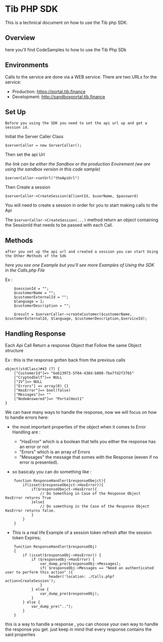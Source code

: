 
# Tib PHP SDK 

This is a technical document on how to use the Tib php SDK.

## Overview 

here you'll find CodeSamples to how to use the Tib Php SDk 

## Environments

Calls to the service are done via a WEB service. There are two URLs for the service:
* Production: https://portal.tib.finance    
* Development: http://sandboxportal.tib.finance

## Set Up 
` Before you using the SDK you need to set the api url up and get a session id. `

Initiat the Server Caller Class  

``` $serverCaller = new ServerCaller(); ```

Then set the api Url 

*the link can be either the Sandbox or the production Envirement (we are using the sandbox version in this code sample)*

``` $serverCaller->setUrl("theApiUrl") ```  

Then Create a session

``` $serverCaller->CreateSession($ClientId, $userName, $password) ```

You will need to create a session in order for you to start making calls to the Api 

The ``` $serverCaller->CreateSession(...) ``` method return an object containing the SessionId that needs to be passed with each Call.

## Methods 

` after you set up the api url and created a session you can start Using the Other Methods of the Sdk `

*here you see one Example but you'll see more Examples of Using the SDK in the Calls.php File*


Ex :

``` 
    $sessionId = "";  
    $customerName = "";
    $customerExternalId = ""; 
    $language = 1; 
    $customerDescription = ""; 

    $result = $serverCaller->createCustomer($customerName, $customerExternalId, $language, $customerDescription,$serviceId);
```
## Handling Response 

Each Api Call Return a response Object that Follow the same Object structure 

Ex : this is the response gotten back from the previous calls
```
object(stdClass)#43 (7) {
    ["CustomerId"]=> "beb13973-5f04-438d-b008-7be7fd2f3765"
    ["CryptedSelf"]=> NULL
    ["IV"]=> NULL
    ["Errors"] => array(0) {}
    ["HasError"]=> bool(false)
    ["Messages"]=> ""
    ["NodeAnswered"]=> "PortalHost1"
}

```
We can have many ways to handle the response, now we will focus on how to handle errors here:
- the most important properties of the object when it comes to Error Handling are :
    * "HasError" which is a boolean that tells you either the response has an error or not 
    * "Errors" which is an array of Errors
    * "Messages" the message that somes with the Response (eeven if no error is presented).

- so basicaly you can do something like : 
```
    function ResponseHandler($responseObejct){
        if(isset($responseObejct->HasError)){
            if($responseObejct->HasError){
                // Do Something in Case of the Response Object HasError returns True 
            }else{
                // Do something in the Case of the Response Object HasError returns false.
            }
        }
    }
```
- This is a real life Example of a session token refresh after the session token Expires;
```
    function ResponseHandler($responseObj)
    {
        if (isset($responseObj->HasError)) {
            if ($responseObj->HasError) {
                var_dump_pre($responseObj->Messages);
                if( $responseObj->Messages == "Need an authenticated user to perform this action" ){
                    header('location: ./Calls.php?action=CreateSession');
                }
            } else {
                var_dump_pre($responseObj);
            }
        } else {
            var_dump_pre("..");
        }
    }
```
this is a way to handle a response , you can choose your own way to handle the response you get. 
just keep in mind that every response contains the said properties 
 

